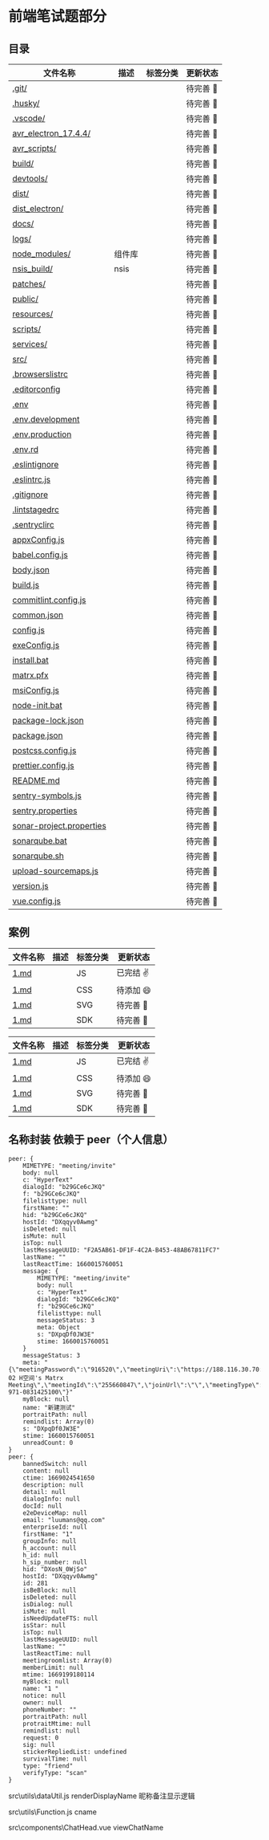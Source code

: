 # 前端笔试题部分

## 目录

| 文件名称                                      | 描述   | 标签分类 | 更新状态       |
| --------------------------------------------- | ------ | -------- | -------------- |
| [.git/](/router/git/)                         |        |          | 待完善 :punch: |
| [.husky/](/router/husky/)                     |        |          | 待完善 :punch: |
| [.vscode/](/router/vscode/)                   |        |          | 待完善 :punch: |
| [avr_electron_17.4.4/](/router/avr_electron/) |        |          | 待完善 :punch: |
| [avr_scripts/](/router/avr_scripts/)          |        |          | 待完善 :punch: |
| [build/](/router/build/)                      |        |          | 待完善 :punch: |
| [devtools/](/router/devtools/)                |        |          | 待完善 :punch: |
| [dist/](/router/dist/)                        |        |          | 待完善 :punch: |
| [dist_electron/](/router/dist_electron/)      |        |          | 待完善 :punch: |
| [docs/](/router/docs/)                        |        |          | 待完善 :punch: |
| [logs/](/router/logs/)                        |        |          | 待完善 :punch: |
| [node_modules/](/router/node_modules/)        | 组件库 |          | 待完善 :punch: |
| [nsis_build/](/router/nsis_build/)            | nsis   |          | 待完善 :punch: |
| [patches/](/router/patches/)                  |        |          | 待完善 :punch: |
| [public/](/router/public/)                    |        |          | 待完善 :punch: |
| [resources/](/router/resources/)              |        |          | 待完善 :punch: |
| [scripts/](/router/scripts/)                  |        |          | 待完善 :punch: |
| [services/](/router/services/)                |        |          | 待完善 :punch: |
| [src/](/router/src/)                          |        |          | 待完善 :punch: |
| [.browserslistrc](/router/1.md)               |        |          | 待完善 :punch: |
| [.editorconfig](/router/1.md)                 |        |          | 待完善 :punch: |
| [.env](/router/1.md)                          |        |          | 待完善 :punch: |
| [.env.development](/router/1.md)              |        |          | 待完善 :punch: |
| [.env.production](/router/1.md)               |        |          | 待完善 :punch: |
| [.env.rd](/router/1.md)                       |        |          | 待完善 :punch: |
| [.eslintignore](/router/1.md)                 |        |          | 待完善 :punch: |
| [.eslintrc.js](/router/1.md)                  |        |          | 待完善 :punch: |
| [.gitignore](/router/1.md)                    |        |          | 待完善 :punch: |
| [.lintstagedrc](/router/1.md)                 |        |          | 待完善 :punch: |
| [.sentryclirc](/router/1.md)                  |        |          | 待完善 :punch: |
| [appxConfig.js](/router/1.md)                 |        |          | 待完善 :punch: |
| [babel.config.js](/router/1.md)               |        |          | 待完善 :punch: |
| [body.json](/router/1.md)                     |        |          | 待完善 :punch: |
| [build.js](/router/1.md)                      |        |          | 待完善 :punch: |
| [commitlint.config.js](/router/1.md)          |        |          | 待完善 :punch: |
| [common.json](/router/1.md)                   |        |          | 待完善 :punch: |
| [config.js](/router/1.md)                     |        |          | 待完善 :punch: |
| [exeConfig.js](/router/1.md)                  |        |          | 待完善 :punch: |
| [install.bat](/router/1.md)                   |        |          | 待完善 :punch: |
| [matrx.pfx](/router/1.md)                     |        |          | 待完善 :punch: |
| [msiConfig.js](/router/1.md)                  |        |          | 待完善 :punch: |
| [node-init.bat](/router/1.md)                 |        |          | 待完善 :punch: |
| [package-lock.json](/router/1.md)             |        |          | 待完善 :punch: |
| [package.json](/router/1.md)                  |        |          | 待完善 :punch: |
| [postcss.config.js](/router/1.md)             |        |          | 待完善 :punch: |
| [prettier.config.js](/router/1.md)            |        |          | 待完善 :punch: |
| [README.md](/router/1.md)                     |        |          | 待完善 :punch: |
| [sentry-symbols.js](/router/1.md)             |        |          | 待完善 :punch: |
| [sentry.properties](/router/1.md)             |        |          | 待完善 :punch: |
| [sonar-project.properties](/router/1.md)      |        |          | 待完善 :punch: |
| [sonarqube.bat](/router/1.md)                 |        |          | 待完善 :punch: |
| [sonarqube.sh](/router/1.md)                  |        |          | 待完善 :punch: |
| [upload-sourcemaps.js](/router/1.md)          |        |          | 待完善 :punch: |
| [version.js](/router/1.md)                    |        |          | 待完善 :punch: |
| [vue.config.js](/router/1.md)                 |        |          | 待完善 :punch: |

## 案例

| 文件名称             | 描述 | 标签分类 | 更新状态       |
| -------------------- | ---- | -------- | -------------- |
| [1.md](/router/1.md) |      | JS       | 已完结 :v:     |
| [1.md](/router/1.md) |      | CSS      | 待添加 :smile: |
| [1.md](/router/1.md) |      | SVG      | 待完善 :punch: |
| [1.md](/router/)     |      | SDK      | 待完善 :punch: |

| 文件名称             | 描述 | 标签分类 | 更新状态       |
| -------------------- | ---- | -------- | -------------- |
| [1.md](/router/1.md) |      | JS       | 已完结 :v:     |
| [1.md](/router/1.md) |      | CSS      | 待添加 :smile: |
| [1.md](/router/1.md) |      | SVG      | 待完善 :punch: |
| [1.md](/router/)     |      | SDK      | 待完善 :punch: |

## 名称封装 依赖于 peer（个人信息）

```
peer: {
    MIMETYPE: "meeting/invite"
    body: null
    c: "HyperText"
    dialogId: "b29GCe6cJKQ"
    f: "b29GCe6cJKQ"
    filelisttype: null
    firstName: ""
    hid: "b29GCe6cJKQ"
    hostId: "DXqqyv0Awmg"
    isDeleted: null
    isMute: null
    isTop: null
    lastMessageUUID: "F2A5AB61-DF1F-4C2A-B453-48AB67811FC7"
    lastName: ""
    lastReactTime: 1660015760051
    message: {
        MIMETYPE: "meeting/invite"
        body: null
        c: "HyperText"
        dialogId: "b29GCe6cJKQ"
        f: "b29GCe6cJKQ"
        filelisttype: null
        messageStatus: 3
        meta: Object
        s: "DXpqDf0JW3E"
        stime: 1660015760051
    }
    messageStatus: 3
    meta: "{\"meetingPassword\":\"916520\",\"meetingUri\":\"https://188.116.30.70:8080/#/j/255660847/M2G4dLipBNIkCCk93Dbe7bl57JMiyvumdvWFSFbK9WmF2uCr\",\"timeZone\":56,\"meetingTitle\":\"KL 02 H空间's Matrx Meeting\",\"meetingId\":\"255660847\",\"joinUrl\":\"\",\"meetingType\":0,\"creatorEnterpriseId\":\"AE-971-0831425100\"}"
    myBlock: null
    name: "新建测试"
    portraitPath: null
    remindlist: Array(0)
    s: "DXpqDf0JW3E"
    stime: 1660015760051
    unreadCount: 0
}
peer: {
    bannedSwitch: null
    content: null
    ctime: 1669024541650
    description: null
    detail: null
    dialogInfo: null
    docId: null
    e2eDeviceMap: null
    email: "luumans@qq.com"
    enterpriseId: null
    firstName: "1"
    groupInfo: null
    h_account: null
    h_id: null
    h_sip_number: null
    hid: "DXosN_0WjSo"
    hostId: "DXqqyv0Awmg"
    id: 281
    isBeBlock: null
    isDeleted: null
    isDialog: null
    isMute: null
    isNeedUpdateFTS: null
    isStar: null
    isTop: null
    lastMessageUUID: null
    lastName: ""
    lastReactTime: null
    meetingroomlist: Array(0)
    memberLimit: null
    mtime: 1669199180114
    myBlock: null
    name: "1 "
    notice: null
    owner: null
    phoneNumber: ""
    portraitPath: null
    protraitMtime: null
    remindlist: null
    request: 0
    sig: null
    stickerRepliedList: undefined
    survivalTime: null
    type: "friend"
    verifyType: "scan"
}
```

src\utils\dataUtil.js
renderDisplayName
昵称备注显示逻辑

src\utils\Function.js
cname

src\components\ChatHead.vue
viewChatName
